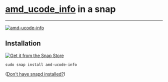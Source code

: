 # [amd_ucode_info](https://github.com/AMDESE/amd_ucode_info) in a snap #

-------------------------------------------------------------------------------

[![amd-ucode-info](https://snapcraft.io/amd-ucode-info/badge.svg)](https://snapcraft.io/amd-ucode-info)

## Installation ##

[![Get it from the Snap Store](https://snapcraft.io/static/images/badges/en/snap-store-black.svg)](https://snapcraft.io/amd-ucode-info)

``` shell
sudo snap install amd-ucode-info
```

([Don't have snapd installed?](https://snapcraft.io/docs/core/install))
